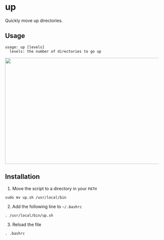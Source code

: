 # up
Quickly move up directories.

## Usage
```
usage: up [levels] 
  levels: the number of directories to go up
```
 
<img src="https://i.imgur.com/GgqZXjC.gif" width="600" height="348" />

## Installation
1. Move the script to a directory in your ```PATH``` 

```sudo mv up.sh /usr/local/bin```

2. Add the following line to ```~/.bashrc``` 

```. /usr/local/bin/up.sh```

3. Reload the file

```. .bashrc```
